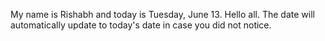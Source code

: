 My name is Rishabh and today is Tuesday, June 13. Hello all. The date will automatically update to today's date in case you did not notice.

